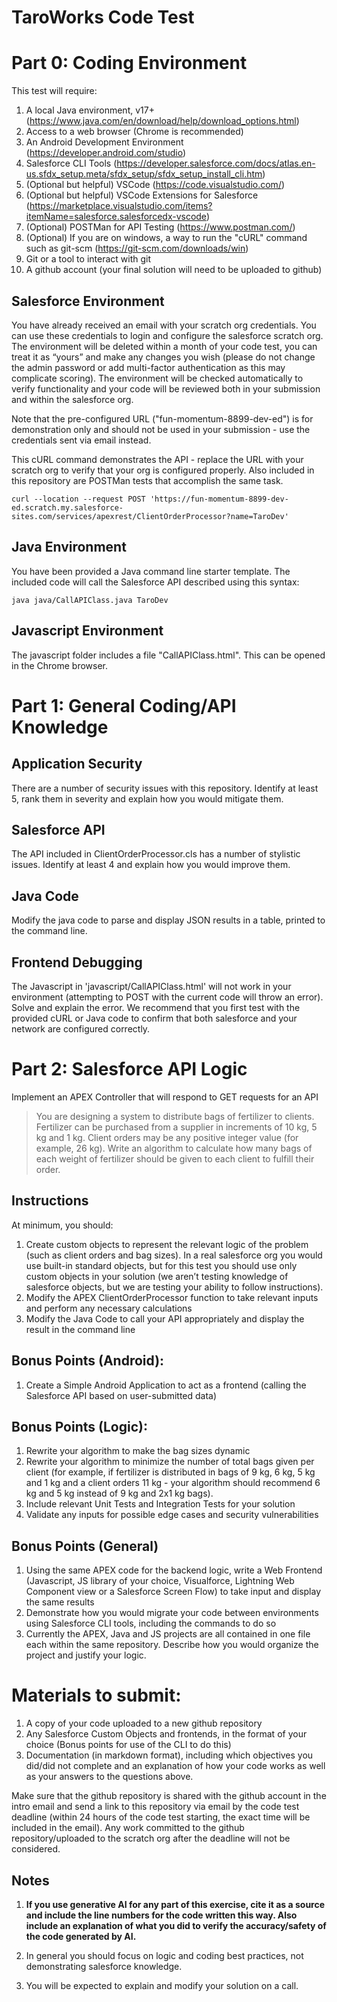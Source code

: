 # TaroWorks Code Test

# Part 0: Coding Environment

This test will require:
1. A local Java environment, v17+ (https://www.java.com/en/download/help/download_options.html) 
2. Access to a web browser (Chrome is recommended)
3. An Android Development Environment (https://developer.android.com/studio)
4. Salesforce CLI Tools (https://developer.salesforce.com/docs/atlas.en-us.sfdx_setup.meta/sfdx_setup/sfdx_setup_install_cli.htm)
5. (Optional but helpful) VSCode (https://code.visualstudio.com/)
6. (Optional but helpful) VSCode Extensions for Salesforce (https://marketplace.visualstudio.com/items?itemName=salesforce.salesforcedx-vscode)
7. (Optional) POSTMan for API Testing  (https://www.postman.com/)
8. (Optional) If you are on windows, a way to run the "cURL" command such as git-scm (https://git-scm.com/downloads/win)
9. Git or a tool to interact with git
10. A github account (your final solution will need to be uploaded to github)

## Salesforce Environment

You have already received an email with your scratch org credentials. You can use these credentials to login and configure the salesforce scratch org. The environment will be deleted within a month of your code test, you can treat it as “yours” and make any changes you wish (please do not change the admin password or add multi-factor authentication as this may complicate scoring). The environment will be checked automatically to verify functionality and your code will be reviewed both in your submission and within the salesforce org.

 Note that the pre-configured URL ("fun-momentum-8899-dev-ed") is for demonstration only and should not be used in your submission - use the credentials sent via email instead.

 This cURL command demonstrates the API - replace the URL with your scratch org to verify that your org is configured properly. Also included in this repository are POSTMan tests that accomplish the same task.

```
curl --location --request POST 'https://fun-momentum-8899-dev-ed.scratch.my.salesforce-sites.com/services/apexrest/ClientOrderProcessor?name=TaroDev'
```

## Java Environment

You have been provided a Java command line starter template. The included code will call the Salesforce API described using this syntax:

```
java java/CallAPIClass.java TaroDev 
```

## Javascript Environment

The javascript folder includes a file "CallAPIClass.html". This can be opened in the Chrome browser.

# Part 1: General Coding/API Knowledge

## Application Security

There are a number of security issues with this repository. Identify at least 5, rank them in severity and explain how you would mitigate them.

## Salesforce API

The API included in ClientOrderProcessor.cls has a number of stylistic issues. Identify at least 4 and explain how you would improve them.

## Java Code

Modify the java code to parse and display JSON results in a table, printed to the command line.

## Frontend Debugging

The Javascript in 'javascript/CallAPIClass.html' will not work in your environment (attempting to POST with the current code will throw an error). Solve and explain the error. 
We recommend that you first test with the provided cURL or Java code to confirm that both salesforce and your network are configured correctly.

# Part 2: Salesforce API Logic

Implement an APEX Controller that will respond to GET requests for an API

> You are designing a system to distribute bags of fertilizer to clients. Fertilizer can be purchased from a supplier in increments of 10 kg, 5 kg and 1 kg. Client orders may be any positive integer value (for example, 26 kg). Write an algorithm to calculate how many bags of each weight of fertilizer should be given to each client to fulfill their order.

## Instructions

At minimum, you should:
1. Create custom objects to represent the relevant logic of the problem (such as client orders and bag sizes). In a real salesforce org you would use built-in standard objects, but for this test you should use only custom objects in your solution (we aren’t testing knowledge of salesforce objects, but we are testing your ability to follow instructions).
2. Modify the APEX ClientOrderProcessor function to take relevant inputs and perform any necessary calculations
3. Modify the Java Code to call your API appropriately and display the result in the command line

## Bonus Points (Android):
1. Create a Simple Android Application to act as a frontend (calling the Salesforce API based on user-submitted data)


## Bonus Points (Logic):
1. Rewrite your algorithm to make the bag sizes dynamic
2. Rewrite your algorithm to minimize the number of total bags given per client (for example, if fertilizer is distributed in bags of 9 kg, 6 kg, 5 kg and 1 kg and a client orders 11 kg - your algorithm should recommend 6 kg and 5 kg instead of 9 kg and 2x1 kg bags).
3. Include relevant Unit Tests and Integration Tests for your solution
4. Validate any inputs for possible edge cases and security vulnerabilities

## Bonus Points (General)
1. Using the same APEX code for the backend logic, write a Web Frontend (Javascript, JS library of your choice, Visualforce, Lightning Web Component view or a Salesforce Screen Flow) to take input and display the same results
2. Demonstrate how you would migrate your code between environments using Salesforce CLI tools, including the commands to do so
3. Currently the APEX, Java and JS projects are all contained in one file each within the same repository. Describe how you would organize the project and justify your logic.

# Materials to submit:
1. A copy of your code uploaded to a new github repository
2. Any Salesforce Custom Objects and frontends, in the format of your choice (Bonus points for use of the CLI to do this)
3. Documentation (in markdown format), including which objectives you did/did not complete and an explanation of how your code works as well as your answers to the questions above.

Make sure that the github repository is shared with the github account in the intro email and send a link to this repository via email by the code test deadline (within 24 hours of the code test starting, the exact time will be included in the email). Any work committed to the github repository/uploaded to the scratch org after the deadline will not be considered.

## Notes 
1. **If you use generative AI for any part of this exercise, cite it as a source and include the line numbers for the code written this way. Also include an explanation of what you did to verify the accuracy/safety of the code generated by AI.**

2. In general you should focus on logic and coding best practices, not demonstrating salesforce knowledge.
3. You will be expected to explain and modify your solution on a call.

